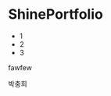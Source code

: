 # ShinePortfolio

<ul>
    <li>1</li>
    <li>2</li>
    <li>3</li>

</ul>
<p>fawfew</p>

<p>박충희</p>
